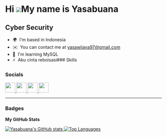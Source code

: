 Hi ![](https://user-images.githubusercontent.com/18350557/176309783-0785949b-9127-417c-8b55-ab5a4333674e.gif)My name is Yasabuana
=================================================================================================================================

Cyber Security
--------------

*   🌍  I'm based in Indonesia
*   ✉️  You can contact me at [yasawijaya97@gmail.com](mailto:yasawijaya97@gmail.com)
*   🧠  I'm learning MySQL
*   ⚡  Aku cinta reboisasi### Skills 
### Socials  

<p align="left">
  <a href="https://www.github.com/Yasabuana" target="_blank" rel="noreferrer">
    <img src="https://raw.githubusercontent.com/danielcranney/readme-generator/main/public/icons/socials/github.svg" width="32" height="32" />
  </a>
  <a href="http://www.instagram.com/yasswjy" target="_blank" rel="noreferrer">
    <img src="https://raw.githubusercontent.com/danielcranney/readme-generator/main/public/icons/socials/instagram.svg" width="32" height="32" />
  </a>
  <a href="https://www.linkedin.com/in/yasa-wijaya/" target="_blank" rel="noreferrer">
    <img src="https://raw.githubusercontent.com/danielcranney/readme-generator/main/public/icons/socials/linkedin.svg" width="32" height="32" />
  </a>
  <a href="https://medium.com/@yasawijaya97" target="_blank" rel="noreferrer">
    <img src="https://raw.githubusercontent.com/danielcranney/readme-generator/main/public/icons/socials/medium.svg" width="32" height="32" />
  </a>
</p>

---

### Badges  
**My GitHub Stats**  

<a href="http://www.github.com/Yasabuana">
  <img src="https://github-readme-stats-sigma-five.vercel.app/api?username=Yasabuana&show_icons=true&count_private=true&title_color=3382ed&text_color=10b981&icon_color=ef4444&bg_color=27272a&hide_border=true" alt="Yasabuana's GitHub stats" />
</a>

<a href="https://github.com/Yasabuana" align="left">
  <img src="https://github-readme-stats-sigma-five.vercel.app/api/top-langs/?username=Yasabuana&langs_count=10&title_color=3382ed&text_color=10b981&icon_color=ef4444&bg_color=27272a&hide_border=true&locale=en&custom_title=Top%20Languages" alt="Top Languages" />
</a>

